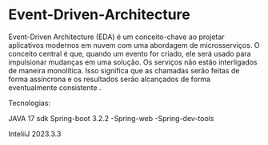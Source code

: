 # Event-Driven-Architecture
Event-Driven Architecture (EDA) é um conceito-chave ao projetar aplicativos modernos em nuvem com uma abordagem de microsserviços. O conceito central é que, quando um evento for criado, ele será usado para impulsionar mudanças em uma solução. Os serviços não estão interligados de maneira monolítica. Isso significa que as chamadas serão feitas de forma assíncrona e os resultados serão alcançados de forma eventualmente consistente .

Tecnologias:

JAVA 17 sdk
Spring-boot 3.2.2
-Spring-web
-Spring-dev-tools

InteliiJ 2023.3.3
